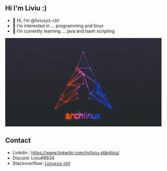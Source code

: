 ## Hi I'm Liviu :) 
- 👋 Hi, I’m @liviuxyz-ctrl
- 👀 I’m interested in ... programming and linux
- 🌱 I’m currently learning ... java and bash scripting


![linux](arch_linux.gif)

## Contact
- Linkdin : https://www.linkedin.com/in/liviu-stăniloiu/ <br>
- Discord: Liviu#8834
- Stackoverflow: <a href="https://stackoverflow.com/users/14892082/liviuxyz-ctrl">Liviuxyz-ctrl</a>
